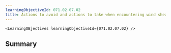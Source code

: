 ```yaml
---
learningObjectiveId: 071.02.07.02
title: Actions to avoid and actions to take when encountering wind shear
---
```


```tsx eval
<LearningOBjectives learningObjectiveId={071.02.07.02} />
```

## Summary
